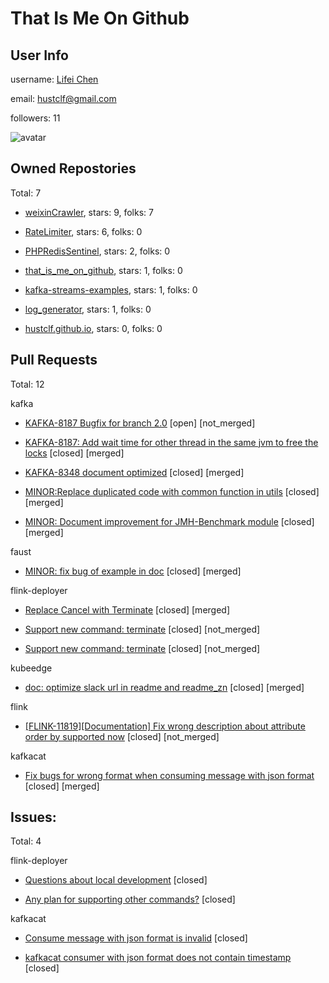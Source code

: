 
# That Is Me On Github
## User Info
username: [Lifei Chen](https://github.com/hustclf)

email: [hustclf@gmail.com](hustclf@gmail.com)

followers: 11

![avatar](https://avatars1.githubusercontent.com/u/13963737?v=4 "avatar")

        
## Owned Repostories
Total: 7
        
* [weixinCrawler](https://github.com/hustclf/weixinCrawler), stars: 9, folks: 7
            
* [RateLimiter](https://github.com/hustclf/RateLimiter), stars: 6, folks: 0
            
* [PHPRedisSentinel](https://github.com/hustclf/PHPRedisSentinel), stars: 2, folks: 0
            
* [that_is_me_on_github](https://github.com/hustclf/that_is_me_on_github), stars: 1, folks: 0
            
* [kafka-streams-examples](https://github.com/hustclf/kafka-streams-examples), stars: 1, folks: 0
            
* [log_generator](https://github.com/hustclf/log_generator), stars: 1, folks: 0
            
* [hustclf.github.io](https://github.com/hustclf/hustclf.github.io), stars: 0, folks: 0
            
## Pull Requests
Total: 12

kafka
            
* [KAFKA-8187 Bugfix for branch 2.0](https://github.com/apache/kafka/pull/6849) \[open\] \[not_merged\]
                
* [KAFKA-8187: Add wait time for other thread in the same jvm to free the locks](https://github.com/apache/kafka/pull/6818) \[closed\] \[merged\]
                
* [KAFKA-8348 document optimized](https://github.com/apache/kafka/pull/6707) \[closed\] \[merged\]
                
* [MINOR:Replace duplicated code with common function in utils](https://github.com/apache/kafka/pull/6819) \[closed\] \[merged\]
                
* [MINOR: Document improvement for JMH-Benchmark module](https://github.com/apache/kafka/pull/6682) \[closed\] \[merged\]
                
faust
            
* [MINOR: fix bug of example in doc](https://github.com/robinhood/faust/pull/353) \[closed\] \[merged\]
                
flink-deployer
            
* [Replace Cancel with Terminate](https://github.com/ing-bank/flink-deployer/pull/37) \[closed\] \[merged\]
                
* [Support new command: terminate](https://github.com/ing-bank/flink-deployer/pull/36) \[closed\] \[not_merged\]
                
* [Support new command: terminate](https://github.com/ing-bank/flink-deployer/pull/35) \[closed\] \[not_merged\]
                
kubeedge
            
* [doc: optimize slack url in readme and readme_zn](https://github.com/kubeedge/kubeedge/pull/255) \[closed\] \[merged\]
                
flink
            
* [[FLINK-11819][Documentation] Fix wrong description about attribute order by supported now](https://github.com/apache/flink/pull/7901) \[closed\] \[not_merged\]
                
kafkacat
            
* [Fix bugs for wrong format when consuming message with json format](https://github.com/edenhill/kafkacat/pull/166) \[closed\] \[merged\]
                
## Issues:
Total: 4
        
flink-deployer
            
* [Questions about local development](https://github.com/ing-bank/flink-deployer/issues/33) \[closed\]
                
* [Any plan for supporting other commands?](https://github.com/ing-bank/flink-deployer/issues/26) \[closed\]
                
kafkacat
            
* [Consume message with json format is invalid](https://github.com/edenhill/kafkacat/issues/167) \[closed\]
                
* [kafkacat consumer with json format does not contain timestamp](https://github.com/edenhill/kafkacat/issues/165) \[closed\]
                